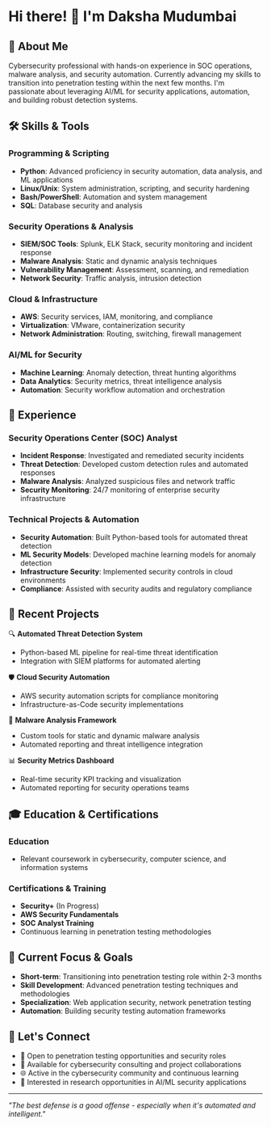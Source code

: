 # Hi there! 👋 I'm Daksha Mudumbai

## 🔐 About Me
Cybersecurity professional with hands-on experience in SOC operations, malware analysis, and security automation. Currently advancing my skills to transition into penetration testing within the next few months. I'm passionate about leveraging AI/ML for security applications, automation, and building robust detection systems.

## 🛠️ Skills & Tools

### **Programming & Scripting**
- **Python**: Advanced proficiency in security automation, data analysis, and ML applications
- **Linux/Unix**: System administration, scripting, and security hardening
- **Bash/PowerShell**: Automation and system management
- **SQL**: Database security and analysis

### **Security Operations & Analysis**
- **SIEM/SOC Tools**: Splunk, ELK Stack, security monitoring and incident response
- **Malware Analysis**: Static and dynamic analysis techniques
- **Vulnerability Management**: Assessment, scanning, and remediation
- **Network Security**: Traffic analysis, intrusion detection

### **Cloud & Infrastructure**
- **AWS**: Security services, IAM, monitoring, and compliance
- **Virtualization**: VMware, containerization security
- **Network Administration**: Routing, switching, firewall management

### **AI/ML for Security**
- **Machine Learning**: Anomaly detection, threat hunting algorithms
- **Data Analytics**: Security metrics, threat intelligence analysis
- **Automation**: Security workflow automation and orchestration

## 💼 Experience

### Security Operations Center (SOC) Analyst
- **Incident Response**: Investigated and remediated security incidents
- **Threat Detection**: Developed custom detection rules and automated responses
- **Malware Analysis**: Analyzed suspicious files and network traffic
- **Security Monitoring**: 24/7 monitoring of enterprise security infrastructure

### Technical Projects & Automation
- **Security Automation**: Built Python-based tools for automated threat detection
- **ML Security Models**: Developed machine learning models for anomaly detection
- **Infrastructure Security**: Implemented security controls in cloud environments
- **Compliance**: Assisted with security audits and regulatory compliance

## 🚀 Recent Projects

🔍 **Automated Threat Detection System**
- Python-based ML pipeline for real-time threat identification
- Integration with SIEM platforms for automated alerting

🛡️ **Cloud Security Automation**
- AWS security automation scripts for compliance monitoring
- Infrastructure-as-Code security implementations

🔐 **Malware Analysis Framework**
- Custom tools for static and dynamic malware analysis
- Automated reporting and threat intelligence integration

📊 **Security Metrics Dashboard**
- Real-time security KPI tracking and visualization
- Automated reporting for security operations teams

## 🎓 Education & Certifications

### **Education**
- Relevant coursework in cybersecurity, computer science, and information systems

### **Certifications & Training**
- **Security+** (In Progress)
- **AWS Security Fundamentals**
- **SOC Analyst Training**
- Continuous learning in penetration testing methodologies

## 🎯 Current Focus & Goals

- **Short-term**: Transitioning into penetration testing role within 2-3 months
- **Skill Development**: Advanced penetration testing techniques and methodologies
- **Specialization**: Web application security, network penetration testing
- **Automation**: Building security testing automation frameworks

## 🤝 Let's Connect

- 💼 Open to penetration testing opportunities and security roles
- 📧 Available for cybersecurity consulting and project collaborations
- 🌐 Active in the cybersecurity community and continuous learning
- 🔬 Interested in research opportunities in AI/ML security applications

---

*"The best defense is a good offense - especially when it's automated and intelligent."*
